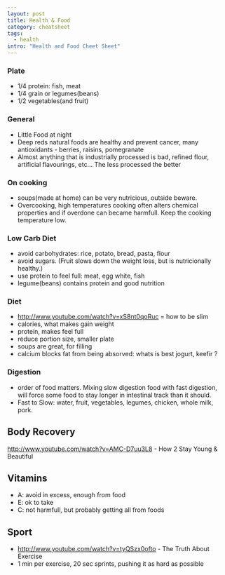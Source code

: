 ```yaml
---
layout: post
title: Health & Food
category: cheatsheet
tags:
  - health
intro: "Health and Food Cheet Sheet"
---
```


### Plate

- 1/4 protein: fish, meat
- 1/4 grain or legumes(beans)
- 1/2 vegetables(and fruit)

### General 

 - Little Food at night
 - Deep reds natural foods are healthy and prevent cancer, many antioxidants - berries, raisins, pomegranate
 - Almost anything that is industrially processed is bad, refined flour, artificial flavourings, etc... The less processed the better

### On cooking

- soups(made at home) can be very nutricious, outside beware.
- Overcooking, high temperatures cooking often alters chemical properties and if overdone can became harmfull. Keep the cooking temperature low.

### Low Carb Diet

- avoid carbohydrates: rice, potato, bread, pasta, flour
- avoid sugars. (Fruit slows down the weight loss, but is nutricionally healthy.)
- use protein to feel full: meat, egg white, fish
- legume(beans) contains protein and good nutrition

### Diet
- http://www.youtube.com/watch?v=xS8nt0qoRuc = how to be slim
- calories, what makes gain weight
- protein, makes feel full
- reduce portion size, smaller plate
- soups are great, for filling
- calcium blocks fat from being absorved: whats is best jogurt, keefir ?

### Digestion
- order of food matters. Mixing slow digestion food with fast digestion, will force some food to stay longer in intestinal track than it should.
- Fast to Slow: water, fruit, vegetables, legumes, chicken, whole milk, pork.

## Body Recovery
 http://www.youtube.com/watch?v=AMC-D7uu3L8 - How 2 Stay Young & Beautiful

## Vitamins
- A: avoid in excess, enough from food
- E: ok to take
- C: not harmfull, but probably getting all from foods

## Sport
- http://www.youtube.com/watch?v=tyQSzx0ofto - The Truth About Exercise
- 1 min per exercise, 20 sec sprints, pushing it as hard as possible
